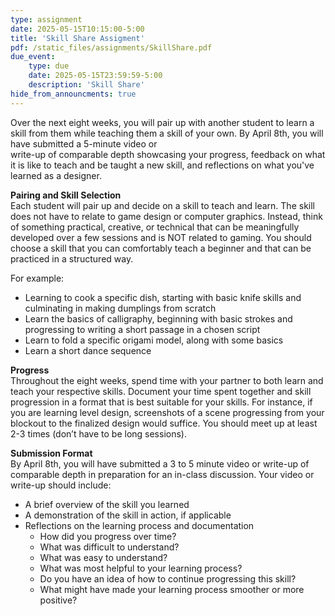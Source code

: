 ```yaml
---
type: assignment
date: 2025-05-15T10:15:00-5:00
title: 'Skill Share Assigment'
pdf: /static_files/assignments/SkillShare.pdf
due_event: 
    type: due
    date: 2025-05-15T23:59:59-5:00
    description: 'Skill Share'
hide_from_announcments: true
---
```

Over the next eight weeks, you will pair up with another student to learn a skill from them while teaching them a skill of your own. By April 8th, you will have submitted a 5-minute video or    
write-up of comparable depth showcasing your progress, feedback on what it is like to teach and be taught a new skill, and reflections on what you've learned as a designer.

**Pairing and Skill Selection**  
Each student will pair up and decide on a skill to teach and learn. The skill does not have to relate to game design or computer graphics. Instead, think of something practical, creative, or technical that can be meaningfully developed over a few sessions and is NOT related to gaming. You should choose a skill that you can comfortably teach a beginner and that can be practiced in a structured way.

For example:

* Learning to cook a specific dish, starting with basic knife skills and culminating in making dumplings from scratch  
* Learn the basics of calligraphy, beginning with basic strokes and progressing to writing a short passage in a chosen script  
* Learn to fold a specific origami model, along with some basics  
* Learn a short dance sequence

**Progress**  
Throughout the eight weeks, spend time with your partner to both learn and teach your respective skills. Document your time spent together and skill progression in a format that is best suitable for your skills. For instance, if you are learning level design, screenshots of a scene progressing from your blockout to the finalized design would suffice. You should meet up at least 2-3 times (don’t have to be long sessions).

**Submission Format**  
By April 8th, you will have submitted a 3 to 5 minute video or write-up of comparable depth in preparation for an in-class discussion. Your video or write-up should include:

* A brief overview of the skill you learned  
* A demonstration of the skill in action, if applicable  
* Reflections on the learning process and documentation  
  * How did you progress over time?  
  * What was difficult to understand?  
  * What was easy to understand?  
  * What was most helpful to your learning process?   
  * Do you have an idea of how to continue progressing this skill?  
  * What might have made your learning process smoother or more positive?
